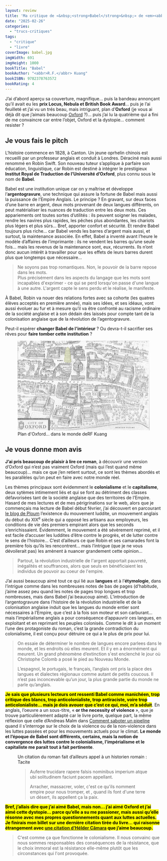 ```yaml
---
layout: review
title: 'Ma critique de «&nbsp;<strong>Babel</strong>&nbsp;» de <em><abbr>R.F.</abbr> Kuang</em>'
date: "2025-02-26"
categories: 
  - "trucs-critiques"
tags: 
  - "critique"
  - "livre"
coverImage: babel.jpg
imgWidth: 691
imgHeight: 1000
bookTitle: "Babel"
bookAuthor: "<abbr>R.F.</abbr> Kuang"
bookISBN: 9782378763572          
bookRating: 4
---
```


<p>J’ai d’abord aperçu sa couverture, magnifique… puis la bandeau annonçant qu’il avait eu les <strong>prix Locus, Nebula et British Book Award</strong>… puis je l’ai feuilleté et j’ai vu un trés beau, mais intriguant, plan d’<strong>Oxford</strong> (je vous ai déjà dit que j’aimais beaucoup <a href="https://sitofotos.6x8.org/index.php?/category/oxford-2">Oxford</a>&nbsp;?)… puis j’ai lu la quatrième qui a fini de me convaincre car entre l’objet, Oxford et la dystopie… comment resister&nbsp;?</p>

<h2>Je vous fais le pitch</h2>

<p>L‘histoire commence en 1828, à Canton. Un jeune oprhelin chinois est recueilli par un professeur anglais et conduit à Londres. Déraciné mais aussi renommé en Robin Swift. Son nouveau tuteur s’applique à parfaire son éducation, linguistique, car Robin est destiné à intégrer le prestigieux <strong>Institut Royal de Traduction de l’Université d’Oxford</strong>, plus connu sous le nom de <strong>Babel</strong>.</p>
<p>Babel est une institution unique car on y maîtrise et développe l’<strong>argentogravure</strong>, une technique qui assure la fortune de Babel mais aussi la puissance de l’Empire Anglais. Le principe&nbsp;? En gravant, sur deux faces d’une barre en argent, deux mots provenant de deux langues différents, on peut matérialiser les nuances de traduction entre les deux mots. Ces appariements ont toutes sortes d’utilités&nbsp;: ils peuvent soigner les malades, rendre les navires plus rapides, les pêches plus abondantes, les chariots plus légers et plus sûrs… Bref, apporter confort et sécurité. Et rendre Babel toujours plus riche… car Babel vends les barres d’argent mais aussi, et surtout, la maintenance associée. En effet, Babel a inventé avant l’heure le modèle d’affaires de l’imprimante&nbsp;: ils ne vendent les barres qu’une seule fois… mais les revenus de la maintenance sont, eux, récurrents. Ils n’ont donc aucun intérêt à travailler pour que les effets de leurs barres durent plus que longtemps que nécessaire…</p>

<blockquote class="citation">
  <p>Ne soyons pas trop romantiques. Non, le pouvoir de la barre repose dans les mots.<br />Plus précisément dans les aspects du langage que les mots sont incapables d'exprimer - ce qui se perd lorsqu'on passe d'une langue à une autre. L'argent capte le sens perdu et le réalise, le manifeste.</p>
</blockquote>

<p>À Babel, Robin va nouer des relations fortes avec sa cohorte (les quatres élèves acceptés en première année), mais ses idées, et ses idéaux, vont aussi évoluer au fur et à mesure qu’il va être confronté au racisme ordinaire de la société anglaise et à son dédain des laissés pour compte tant de la colonisation anglaise que de la révolution de l’agentogravure.</p>
<p>Peut-il espérer <strong>changer Babel de l'intérieur</strong>&nbsp;? Ou devra-t-il sacrifier ses rêves pour <strong>faire tomber cette institution</strong>&nbsp;?</p>

<figure>
  <img src="/images/2025/02/OxfordMap_Babel.png" alt="Sur ce plan d'Oxford, la tour de Babel se situe a proximité de la Bodléienne et de la Radcliffe Camera">
  <figcaption>Plan d'Oxford... dans le monde deRF Kuang</figcaption>
</figure>

<h2>Je vous donne mon avis</h2>

<p><strong>J’ai pris beaucoup de plaisir à lire ce roman</strong>, à découvrir une version d’Oxford qui n’est pas vraiment Oxford (mais qui l’est quand même beaucoup)… mais ce que j’en retient surtout, ce sont les thèmes abordés et les parallèles qu’on peut en faire avec notre monde réel.</p>

<p>Les thèmes principaux sont évidemment le <strong>colonialisme</strong> et le <strong>capitalisme</strong>, deux sytèmes intimement liés et qui se font au détriment des classes défavorisées tant de la société anglaise que des territoires de l’Empire. Hasard de mes lectures et de mes périgrinations sur le web, alors que je commençais ma lecture de Babel début février, j’ai découvert en parcourant <a href="https://ploum.net/2025-02-06-decadence-technologique.html">le blog de Ploum</a> l’existence du mouvement luddite, un mouvement anglais du début du XIX<sup>e</sup>&nbsp;siècle qui a opposé les artisans aux employeurs, les conditions de vie des premiers empirant alors que les seconds s’enrichissaient. Évidemment, le mouvement a été sévèrement reprimé, et il est facile d’accuser les luddites d’être contre le progrès, et de lutter contre le sens de l’histoire… C’est d’ailleurs ce que Robin et ses camarades font la première fois qu’ils les rencontrent… mais l’intrigue (que je ne vous dévoilerait pas) les amènent à nuancer grandement cette opinion…</p>

<blockquote class="citation">
  <p>Partout, la révolution industrielle de l'argent apportait pauvreté, inégalités et souffrances, alors que seuls en bénéficiaient les individus de pouvoir au coeur de l'empire.</p>
</blockquote>

<p>J’ai aussi beaucoup aimé tout ce qui lié aux <strong>langues</strong> et à l’<strong>étymologie</strong>, dans l’intrigue comme dans les nombreuses notes de bas de pages (d‘habitude, j’aime assez peu quand les notes de pages trop longues et trop nombreuses, mais dans Babel j’ai beaucoup aimé). L’introduction de l’argentogravure dans l’histoire de la révolution industrielle et de la colonisation anglaise induit que les langues du monde entier sont nécessaires à l’Empire, que c’est à la fois son moteur et son carburant… mais l’impérialisme anglais a pour conséquence d’appauvrir ces langues, en exploitant et en reprimant les peuples colonisés. Comme le dit à un moment l’une des protagoniste du roman, c’est la grande contradiction du colonialisme, il est conçu pour détruire ce qui a le plus de prix pour lui.</p>

<blockquote class="citation"><div>
  <p>On essaie de déterminer le nombre de langues encore parlees dans le monde, et les endroits où elles meurent. Et il y en a énormément qui meurent. Un grand phénomène d’extinction s'est enclenché le jour où Christophe Colomb a posé le pied au Nouveau Monde.</p>
  <p>L’espagnol, le portugais, le français, l’anglais ont pris la place des langues et dialectes régionaux comme autant de petits coucous. Il n’est pas inconcevable qu’un jour, la plus grande partie du monde ne parle qu’anglais.</p>
</div></blockquote>
  
<p><mark><strong>Je sais que plusieurs lecteurs ont ressenti Babel comme manichéen, trop critique des blancs, trop anticolonialiste, trop antiraciste, voire trop anticolonialiste… mais je dois avouer que c’est ce qui, moi, m’a séduit</strong></mark>. En anglais, l’oeuvre a un sous-titre, «&nbsp;<strong lang="en">or the necessity of violence</strong>&nbsp;», que je trouve particulièrement adapté car le livre porte, quelque part, la même réflexion que celle d’Andreas Malm dans <a href="https://www.6x8.org/2023/10/ma-critique-de-comment-saboter-un-pipeline-d-andreas-malm/">Comment saboter un pipeline</a> quand il s’interroge sur le choix de la violence ou de la non-violence dans les luttes passées et pour les mouvements actuels pour le climat. <strong>Le monde et l’époque de Babel sont différents, certains, mais la notion de convergence des luttes contre le colonialisme, l’impérialisme et le capitaliste me parait tout à fait pertinente</strong>.</p>
  
<figure>
  <figcaption>Un citation du roman fait d’ailleurs appel à un historien romain&nbsp;: Tacite</figcaption>
  <blockquote class="citation"><div>
    <p class="la">Auferre trucidare rapere falsis nominibus imperium atque ubi solitudinem faciunt pacem appellant.</p>
    <p>Arracher, massacrer, voler, c'est ce qu'ils nomment empire pour nous tromper, et , quand ils font d'une terre un désert, ils appellent ça la paix.</p>
  </div></blockquote>
</figure>

<p><mark><strong>Bref, j’allais dire que j’ai aimé Babel, mais non… j’ai aimé Oxford et j’ai aimé cette dystopie… parce qu’elle a su me passioner, mais aussi qu’elle résonne avec mes propres questionnements quant aux luttes actuelles. Je finirais mon billet sur une dernière citation tirée du livre… qui raisonne étrangement avec <a href="/2025/02/il-y-a-3-sortes-de-violence/">une citation d’Hélder Câmara</a> que j’aime beaucoup.</strong></mark></p>

<blockquote class="citation">
  <p>C'est comme ça que fonctionne le colonialisme. II nous convainc que nous sommes responsables des conséquences de la résistance, que le choix immoral est la résistance elle-même plutôt que les circonstances qui l'ont provoquée.</p>
</blockquote>
